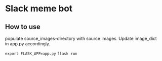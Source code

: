 # Slack meme bot

## How to use
populate source_images-directory with source images. Update image_dict in app.py accordingly.

`export FLASK_APP=app.py`
`flask run`
